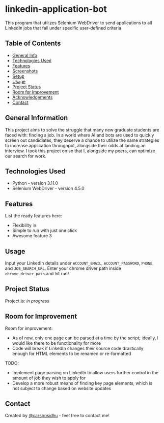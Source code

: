 # linkedin-application-bot
This program that utilizes Selenium WebDriver to send applications to all LinkedIn jobs that fall under specific user-defined criteria 

## Table of Contents
* [General Info](#general-information)
* [Technologies Used](#technologies-used)
* [Features](#features)
* [Screenshots](#screenshots)
* [Setup](#setup)
* [Usage](#usage)
* [Project Status](#project-status)
* [Room for Improvement](#room-for-improvement)
* [Acknowledgements](#acknowledgements)
* [Contact](#contact)
<!-- * [License](#license) -->


## General Information
This project aims to solve the struggle that many new graduate students are faced with: finding a job. In a world where AI and bots are used to quickly
screen out candidiates, they deserve a chance to utilize the same strategies to increase application throughput, alongside their odds at landing an 
interview. I took this project on so that I, alongside my peers, can optimize our search for work.


## Technologies Used
- Python - version 3.11.0
- Selenium WebDriver - version 4.5.0


## Features
List the ready features here:
- Flexibility in 
- Simple to run with just one click 
- Awesome feature 3


## Usage
Input your LinkedIn details under `ACCOUNT_EMAIL`, `ACCOUNT_PASSWORD`, `PHONE`, and `JOB_SEARCH_URL`. Enter your chrome driver path inside 
`chrome_driver_path` and hit run!



## Project Status
Project is: _in progress_


## Room for Improvement
Room for improvement:
- As of now, only one page can be parsed at a time by the script; ideally, I would like there to be functionality for more
- Code will break if LinkedIn changes their source code drastically enough for HTML elements to be renamed or re-formatted

TODO:
- Implement page parsing on LinkedIn to allow users further control in the amount of job they wish to apply for 
- Develop a more robust means of finding key page elements, which is not subject to change based on website updates

## Contact
Created by [@carsonsidhu](www.linkedin.com/in/carson-sidhu-4b8464185) - feel free to contact me!
